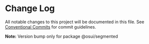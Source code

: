 # Change Log

All notable changes to this project will be documented in this file.
See [Conventional Commits](https://conventionalcommits.org) for commit guidelines.



**Note:** Version bump only for package @osui/segmented
